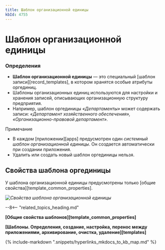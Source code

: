 ```yaml
---
title: Шаблон организационной единицы
kbId: 4755
---
```


# Шаблон организационной единицы

### Определения

- **Шаблон организационной единицы** — это специальный [шаблон записи][record_templates], в котором хранятся особые атрибуты оргединиц.
- Шаблоны организационных единиц используются для настройки и хранения записей, описывающих организационную структуру предприятия.
- Например, шаблон оргединицы *«Департаменты»* может содержать записи: *«Департамент хозяйственного обеспечения», «Организационно-правовой департамент».*

Примечание

- В каждом [приложении][apps] предусмотрен один *системный шаблон организационной единицы*. Он создается автоматически при создании приложения.
- Удалить или создать новый шаблон оргединицы нельзя.

## Свойства шаблона оргединицы

У шаблона организационной единицы предусмотрены только [общие свойства][template_common_properties].

_![Свойства шаблона организационной единицы](https://kb.comindware.ru/assets/organizational_unit_templates_properties.png)_

--8<-- "related_topics_heading.md"

**[Общие свойства шаблонов][template_common_properties]**

**[Шаблоны. Определения, создание, настройка, перенос между приложениями, архивирование, очистка, удаление][templates]**



{% include-markdown ".snippets/hyperlinks_mkdocs_to_kb_map.md" %}
